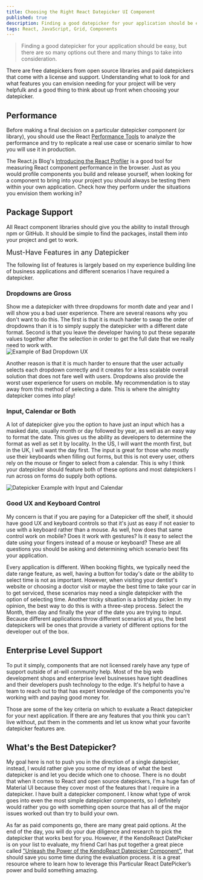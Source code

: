 ```yaml
---
title: Choosing the Right React Datepicker UI Component
published: true
description: Finding a good datepicker for your application should be easy, but with so many options to take into consideration, I try to give some insight into what features I look for in a React datepicker.
tags: React, JavaScript, Grid, Components
---
```


> Finding a good datepicker for your application should be easy, but there are so many options out there and many things to take into consideration.

There are free datepickers from open source libraries and paid datepickers that come with a license and support. Understanding what to look for and what features you can envision needing for your project will be very helpfulk and a good thing to think about up front when choosing your datepicker.

## Performance

Before making a final decision on a particular datepicker component (or library), you should use the React [Performance Tools](https://reactjs.org/docs/perf.html) to analyze the performance and try to replicate a real use case or scenario similar to how you will use it in production.

The React.js Blog's [Introducing the React Profiler](https://reactjs.org/blog/2018/09/10/introducing-the-react-profiler.html) is a good tool for measuring React component performance in the browser. Just as you would profile components you build and release yourself, when looking for a component to bring into your project you should always be testing them within your own application. Check how they perform under the situations you envision them working in?

## Package Support

All React component libraries should give you the ability to install through npm or GitHub. It should be simple to find the packages, install them into your project and get to work.

<span style="font-size: 18px;">Must-Have Features in any Datepicker</span>  

The following list of features is largely based on my experience building line of business applications and different scenarios I have required a datepicker.

### Dropdowns are Gross

Show me a datepicker with three dropdowns for month date and year and I will show you a bad user experience. There are several reasons why you don't want to do this. The first is that it is much harder to swap the order of dropdowns than it is to simply supply the datepicker with a different date format. Second is that you leave the developer having to put these separate values together after the selection in order to get the full date that we really need to work with.  
![Example of Bad Dropdown UX](https://d585tldpucybw.cloudfront.net/sfimages/default-source/default-album/threedropdowns.gif?sfvrsn=96df7da_1 "Example of Bad Dropdown UX")

Another reason is that it is much harder to ensure that the user actually selects each dropdown correctly and it creates for a less scalable overall solution that does not fare well with users. Dropdowns also provide the worst user experience for users on mobile. My recommendation is to stay away from this method of selecting a date. This is where the almighty datepicker comes into play!

### Input, Calendar or Both

A lot of datepicker give you the option to have just an input which has a masked date, usually month or day followed by year, as well as an easy way to format the date. This gives us the ability as developers to determine the format as well as set it by locality. In the US, I will want the month first, but in the UK, I will want the day first. The input is great for those who mostly use their keyboards when filling out forms, but this is not every user, others rely on the mouse or finger to select from a calendar. This is why I think your datepicker should feature both of these options and most datepickers I run across on forms do supply both options.  

![Datepicker Example with Input and Calendar](https://d585tldpucybw.cloudfront.net/sfimages/default-source/default-album/inputandcalendar.gif?sfvrsn=55f2ca66_1 "Datepicker Example with Input and Calendar")

### Good UX and Keyboard Control

My concern is that if you are paying for a Datepicker off the shelf, it should have good UX and keyboard controls so that it's just as easy if not easier to use with a keyboard rather than a mouse. As well, how does that same control work on mobile? Does it work with gestures? Is it easy to select the date using your fingers instead of a mouse or keyboard? These are all questions you should be asking and determining which scenario best fits your application.

Every application is different. When booking flights, we typically need the date range feature, as well, having a button for today's date or the ability to select time is not as important. However, when visiting your dentist's website or choosing a doctor visit or maybe the best time to take your car in to get serviced, these scenarios may need a single datepicker with the option of selecting time. Another tricky situation is a birthday picker. In my opinion, the best way to do this is with a three-step process. Select the Month, then day and finally the year of the date you are trying to input. Because different applications throw different scenarios at you, the best datepickers will be ones that provide a variety of different options for the developer out of the box.

## Enterprise Level Support

To put it simply, components that are not licensed rarely have any type of support outside of at-will community help. Most of the big web development shops and enterprise level businesses have tight deadlines and their developers push technology to the edge. It's helpful to have a team to reach out to that has expert knowledge of the components you're working with and paying good money for.

Those are some of the key criteria on which to evaluate a React datepicker for your next application. If there are any features that you think you can't live without, put them in the comments and let us know what your favorite datepicker features are.

## What's the Best Datepicker?

My goal here is not to push you in the direction of a single datepicker, instead, I would rather give you some of my ideas of what the best datepicker is and let you decide which one to choose. There is no doubt that when it comes to React and open source datepickers, I'm a huge fan of Material UI because they cover most of the features that I require in a datepicker. I have built a datepicker component. I know what type of wrok goes into even the most simple datepicker components, so I definitely would rather you go with something open source that has all of the major issues worked out than try to build your own.

As far as paid components go, there are many great paid options. At the end of the day, you will do your due diligence and research to pick the datepicker that works best for you. However, if the KendoReact DatePicker is on your list to evaluate, my friend Carl has put together a great piece called ["Unleash the Power of the KendoReact Datepicker Component"](https://www.telerik.com/blogs/powerful-react-datepicker-component-example), that should save you some time during the evaluation process. it is a great resource where to learn how to leverage this Particular React DatePicker’s power and build something amazing.